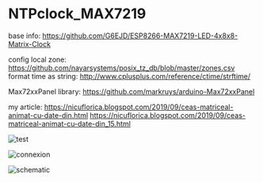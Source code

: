 # NTPclock_MAX7219
base info: https://github.com/G6EJD/ESP8266-MAX7219-LED-4x8x8-Matrix-Clock

config local zone: https://github.com/nayarsystems/posix_tz_db/blob/master/zones.csv
format time as string: http://www.cplusplus.com/reference/ctime/strftime/

Max72xxPanel library: https://github.com/markruys/arduino-Max72xxPanel

my article:
https://nicuflorica.blogspot.com/2019/09/ceas-matriceal-animat-cu-date-din.html
https://nicuflorica.blogspot.com/2019/09/ceas-matriceal-animat-cu-date-din_15.html

![test](https://1.bp.blogspot.com/-92JweQ6srxo/XX5KHSWxY8I/AAAAAAAAaNo/bw2lixGu8vkjTpUnhI1Yh8i83lx2cLigwCLcBGAsYHQ/s1600/IMG_20190915_150142.jpg)

![connexion](https://1.bp.blogspot.com/-VqL_FPZgRfY/XX5IDU21acI/AAAAAAAAaNU/GZXtq2m3ghcs9jG8sP_yjFlyYGoq6nq6wCLcBGAsYHQ/s1600/configurare.jpg)

![schematic](https://1.bp.blogspot.com/-bb4GD7eEObE/XX5m2MRXKoI/AAAAAAAAaOs/qKvPVSjZOOYUG35U1JeeHlTbBcfb3KbmQCLcBGAsYHQ/s1600/wemosD1_4MAX7219.jpg)
